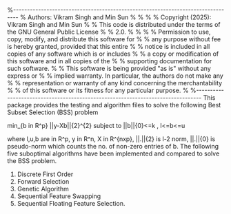 %-------------------------------------------------------------------------------- % Authors: Vikram Singh and Min Sun % % % % Copyright (2025): Vikram Singh and Min Sun % % This code is distributed under the terms of the GNU General Public License % % 2.0. % % % % Permission to use, copy, modify, and distribute this software for % % any purpose without fee is hereby granted, provided that this entire % % notice is included in all copies of any software which is or includes % % a copy or modification of this software and in all copies of the % % supporting documentation for such software. % % This software is being provided "as is" without any express or % % implied warranty. In particular, the authors do not make any % % representation or warranty of any kind concerning the merchantability % % of this software or its fitness for any particular purpose. % %-------------------------------------------------------------------------------- This package provides the testing and algorithm files to solve the following Best Subset Selection (BSS) problem

min_{b in R^p} ||y-Xb||{2}^{2} subject to ||b||{0}<=k , l<=b<=u

where l,u,b are in R^p, y in R^n, X in R^{nxp}, ||.||{2} is l-2 norm, ||.||{0} is pseudo-norm which counts the no. of non-zero entries of b. The following five suboptimal algorithms have been implemented
and compared to solve the BSS problem.
1. Discrete First Order
2. Forward Selection
3. Genetic Algorithm
4. Sequential Feature Swapping
5. Sequential Floating Feature Selection.
